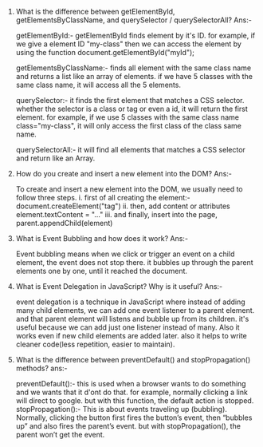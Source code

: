 1. What is the difference between getElementById, getElementsByClassName, and querySelector / querySelectorAll?
Ans:-

    getElementById:- getElementById finds element by it's ID. for example, if we give a element ID "my-class" then we can access the element by using the function document.getElementById("myId");

    getElementsByClassName:- finds all element with the same class name and returns a list like an array of elements. 
    if we have 5 classes with the same class name, it will access all the 5 elements.

    querySelector:- it finds the first element that matches a CSS selector. whether the selector is a class or tag or even a id, it will return the first element. for example, if we use 5 classes with the same class name class="my-class", it will only access the first class of the class same name.

    querySelectorAll:- it will find all elements that matches a CSS selector and return like an Array. 



2. How do you create and insert a new element into the DOM?
Ans:-

    To create and insert a new element into the DOM, we usually need to follow three steps.
    i. first of all creating the element:- document.createElement("tag")
    ii. then, add content or attributes element.textContent = "..."
    iii. and finally, insert into the page, parent.appendChild(element)


3. What is Event Bubbling and how does it work?
Ans:-

    Event bubbling means when we click or trigger an event on a child element, the event does not stop there. it bubbles up through the parent elements one by one, until it reached the document.


4. What is Event Delegation in JavaScript? Why is it useful?
Ans:-

    event delegation is a technique in JavaScript where instead of adding many child elements, we can add one event listener to a parent element. and that parent element will listens and bubble up from its children.
    it's useful because we can add just one listener instead of many. Also it works even if new child elements are added later. also it helps to write cleaner code(less repetition, easier to maintain).


5. What is the difference between preventDefault() and stopPropagation() methods?
ans:-

    preventDefault():- this is used when a browser wants to do something and we wants that it d'ont do that.
    for example, normally clicking a link will direct to google. but with this function, the default action is stopped.
    stopPropagation():- This is about events traveling up (bubbling). Normally, clicking the button first fires the button’s event, then “bubbles up” and also fires the parent’s event. but with stopPropagation(), the parent won’t get the event.

